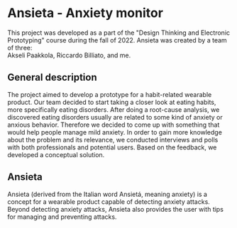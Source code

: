 # Ansieta - Anxiety monitor

This project was developed as a part of the "Design Thinking and Electronic Prototyping" course during the fall of 2022. Ansieta was created by a team of three:  
Akseli Paakkola, Riccardo Billiato, and me.

## General description
The project aimed to develop a prototype for a habit-related wearable product. Our team decided to start taking a closer look at eating habits, more specifically eating disorders. 
After doing a root-cause analysis, we discovered eating disorders usually are related to some kind of anxiety or anxious behavior. Therefore we decided to come up with something
that would help people manage mild anxiety. In order to gain more knowledge about the problem and its relevance, we conducted interviews and polls with both professionals and potential 
users. Based on the feedback, we developed a conceptual solution.

## Ansieta
Ansieta (derived from the Italian word Ansietá, meaning anxiety) is a concept for a wearable product capable of detecting anxiety attacks. Beyond detecting anxiety attacks, Ansieta
also provides the user with tips for managing and preventing attacks.  
